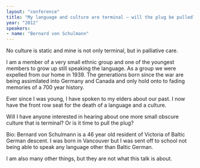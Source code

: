 ```yaml
---
layout: "conference"
title: "My language and culture are terminal – will the plug be pulled?"
year: "2012"
speakers:
- name: "Bernard von Schulmann"
---
```



No culture is static and mine is not only terminal, but in palliative care.

I am a member of a very small ethnic group and one of the youngest members to
grow up still speaking the language. As a group we were expelled from our home
in 1939. The generations born since the war are being assimilated into Germany
and Canada and only hold onto to fading memories of a 700 year history.

Ever since I was young, I have spoken to my elders about our past. I now have
the front row seat for the death of a language and a culture.

Will I have anyone interested in hearing about one more small obscure culture
that is terminal? Or is it time to pull the plug?

Bio: Bernard von Schulmann is a 46 year old resident of Victoria of Baltic
German descent. I was born in Vancouver but I was sent off to school not being
able to speak any language other than Baltic German.

I am also many other things, but they are not what this talk is about.


[//]: # (Retrieved from https://web.archive.org/web/20210413200729/https://www.ideawave.ca/2012-conference/my-language-and-culture-are-terminal-will-the-plug-be-pulled)